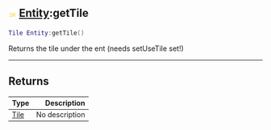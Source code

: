 ## ![shared](.gitbook/assets/shared.png) [Entity](./readme/Entity/README.md):getTile

```lua
Tile Entity:getTile()
```

Returns the tile under the ent (needs setUseTile set!)

------
## Returns

| Type   | Description |
| ------ | ----------: |
| [Tile](./readme/Tile/README.md) | No description |


